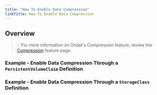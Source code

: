 ```yaml
---
title: "How To Enable Data Compression"
linkTitle: How To Enable Data Compression
---
```


## Overview

> 💡 For more information on Ondat's Compression feature, review the [Compression](/docs/concepts/compression)  feature page.

### Example - Enable Data Compression Through a `PersistentVolumeClaim` Definition

### Example - Enable Data Compression Through a `StorageClass` Definition
